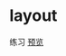 # layout
练习
<a href="http://htmlpreview.github.io/?https://github.com/z1016419598/layout/blob/master/index.html">预览</a>
